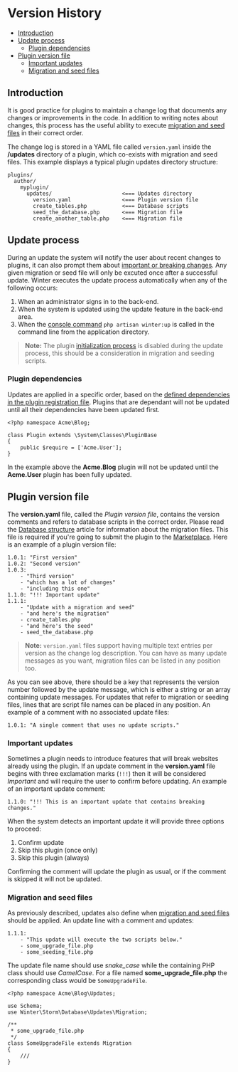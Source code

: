 # Version History

- [Introduction](#introduction)
- [Update process](#update-process)
    - [Plugin dependencies](#plugin-dependencies)
- [Plugin version file](#version-file)
    - [Important updates](#important-updates)
    - [Migration and seed files](#migration-seed-files)

<a name="introduction"></a>
## Introduction

It is good practice for plugins to maintain a change log that documents any changes or improvements in the code. In addition to writing notes about changes, this process has the useful ability to execute [migration and seed files](../database/structure) in their correct order.

The change log is stored in a YAML file called `version.yaml` inside the **/updates** directory of a plugin, which co-exists with migration and seed files. This example displays a typical plugin updates directory structure:

    plugins/
      author/
        myplugin/
          updates/                      <=== Updates directory
            version.yaml                <=== Plugin version file
            create_tables.php           <=== Database scripts
            seed_the_database.php       <=== Migration file
            create_another_table.php    <=== Migration file

<a name="update-process"></a>
## Update process

During an update the system will notify the user about recent changes to plugins, it can also prompt them about [important or breaking changes](#important-updates). Any given migration or seed file will only be excuted once after a successful update. Winter executes the update process automatically when any of the following occurs:

1. When an administrator signs in to the back-end.
1. When the system is updated using the update feature in the back-end area.
1. When the [console command](../console/commands#console-up-command) `php artisan winter:up` is called in the command line from the application directory.

> **Note:** The plugin [initialization process](../plugin/registration#routing-initialization) is disabled during the update process, this should be a consideration in migration and seeding scripts.

<a name="plugin-dependencies"></a>
### Plugin dependencies

Updates are applied in a specific order, based on the [defined dependencies in the plugin registration file](../plugin/registration#dependency-definitions). Plugins that are dependant will not be updated until all their dependencies have been updated first.

    <?php namespace Acme\Blog;

    class Plugin extends \System\Classes\PluginBase
    {
        public $require = ['Acme.User'];
    }

In the example above the **Acme.Blog** plugin will not be updated until the **Acme.User** plugin has been fully updated.

<a name="version-file"></a>
## Plugin version file

The **version.yaml** file, called the *Plugin version file*, contains the version comments and refers to database scripts in the correct order. Please read the [Database structure](../database/structure) article for information about the migration files. This file is required if you're going to submit the plugin to the [Marketplace](https://wintercms.com/marketplace). Here is an example of a plugin version file:

    1.0.1: "First version"
    1.0.2: "Second version"
    1.0.3:
        - "Third version"
        - "which has a lot of changes"
        - "including this one"
    1.1.0: "!!! Important update"
    1.1.1:
        - "Update with a migration and seed"
        - "and here's the migration"
        - create_tables.php
        - "and here's the seed"
        - seed_the_database.php

> **Note:** `version.yaml` files support having multiple text entries per version as the change log description. You can have as many update messages as you want, migration files can be listed in any position too.

As you can see above, there should be a key that represents the version number followed by the update message, which is either a string or an array containing update messages. For updates that refer to migration or seeding files, lines that are script file names can be placed in any position. An example of a comment with no associated update files:

    1.0.1: "A single comment that uses no update scripts."

<a name="important-updates"></a>
### Important updates

Sometimes a plugin needs to introduce features that will break websites already using the plugin. If an update comment in the **version.yaml** file begins with three exclamation marks (`!!!`) then it will be considered *Important* and will require the user to confirm before updating. An example of an important update comment:

    1.1.0: "!!! This is an important update that contains breaking changes."

When the system detects an important update it will provide three options to proceed:

1. Confirm update
1. Skip this plugin (once only)
1. Skip this plugin (always)

Confirming the comment will update the plugin as usual, or if the comment is skipped it will not be updated.

<a name="migration-seed-files"></a>
### Migration and seed files

As previously described, updates also define when [migration and seed files](../database/structure) should be applied. An update line with a comment and updates:

    1.1.1:
        - "This update will execute the two scripts below."
        - some_upgrade_file.php
        - some_seeding_file.php

The update file name should use *snake_case* while the containing PHP class should use *CamelCase*. For a file named **some_upgrade_file.php** the corresponding class would be `SomeUpgradeFile`.

    <?php namespace Acme\Blog\Updates;

    use Schema;
    use Winter\Storm\Database\Updates\Migration;

    /**
     * some_upgrade_file.php
     */
    class SomeUpgradeFile extends Migration
    {
        ///
    }
